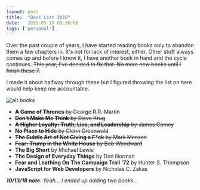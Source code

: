 ```yaml
---
layout: post
title:  "Book List 2018"
date:   2018-05-19 09:30:00
tags: ['personal']
---
```


Over the past couple of years, I have started reading books only to abandon them a few chapters in. It's not for lack of interest, either. Other stuff always comes up and before I know it, I have another book in hand and the cycle continues. ~~This year, I've decided to fix that. No more new books until I finish these 7.~~

I made it about halfway through these but I figured throwing the list on here would help keep me accountable.

![alt books](https://i.imgur.com/Hg87qce.jpg)

* ~~**A Game of Thrones** by George R.R. Martin~~
* ~~**Don't Make Me Think** by Steve Krug~~
* ~~**A Higher Loyalty: Truth, Lies, and Leadership** by James Comey~~
* ~~**No Place to Hide** by Glenn Greenwald~~
* ~~**The Subtle Art of Not Giving a F*ck** by Mark Manson~~
* ~~**Fear: Trump in the White House** by Bob Woodward~~
* **The Big Short** by Michael Lewis
* **The Design of Everyday Things** by Don Norman
* **Fear and Loathing On The Campaign Trail '72** by Hunter S. Thompson
* **JavaScript for Web Developers** by Nicholas C. Zakas

_**10/13/18 note**: Yeah... I ended up adding two books..._